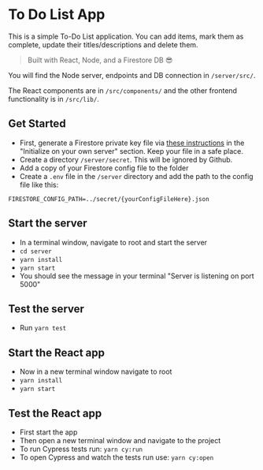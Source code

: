 # To Do List App

This is a simple To-Do List application. You can add items,
mark them as complete, update their titles/descriptions and delete them.

> Built with React, Node, and a Firestore DB 😎

You will find the Node server, endpoints and DB connection in `/server/src/`.

The React components are in `/src/components/` and the other frontend functionality is in `/src/lib/`.

## Get Started

- First, generate a Firestore private key file via [these instructions](https://firebase.google.com/docs/firestore/quickstart#initialize) in the "Initialize on your own server" section. Keep your file in a safe place.
- Create a directory `/server/secret`. This will be ignored by Github.
- Add a copy of your Firestore config file to the folder
- Create a `.env` file in the `/server` directory and add the path to the config file like this:

```
FIRESTORE_CONFIG_PATH=../secret/{yourConfigFileHere}.json
```

## Start the server

- In a terminal window, navigate to root and start the server
- `cd server`
- `yarn install`
- `yarn start`
- You should see the message in your terminal "Server is listening on port 5000"

## Test the server

- Run `yarn test`

## Start the React app

- Now in a new terminal window navigate to root
- `yarn install`
- `yarn start`

## Test the React app

- First start the app
- Then open a new terminal window and navigate to the project
- To run Cypress tests run: `yarn cy:run`
- To open Cypress and watch the tests run use: `yarn cy:open`
